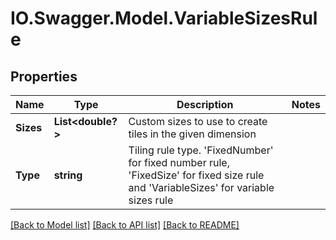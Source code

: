 # IO.Swagger.Model.VariableSizesRule
## Properties

Name | Type | Description | Notes
------------ | ------------- | ------------- | -------------
**Sizes** | **List&lt;double?&gt;** | Custom sizes to use to create tiles in the given dimension | 
**Type** | **string** | Tiling rule type.  &#x27;FixedNumber&#x27; for fixed number rule, &#x27;FixedSize&#x27; for fixed size rule and &#x27;VariableSizes&#x27; for variable sizes rule | 

[[Back to Model list]](../README.md#documentation-for-models) [[Back to API list]](../README.md#documentation-for-api-endpoints) [[Back to README]](../README.md)

